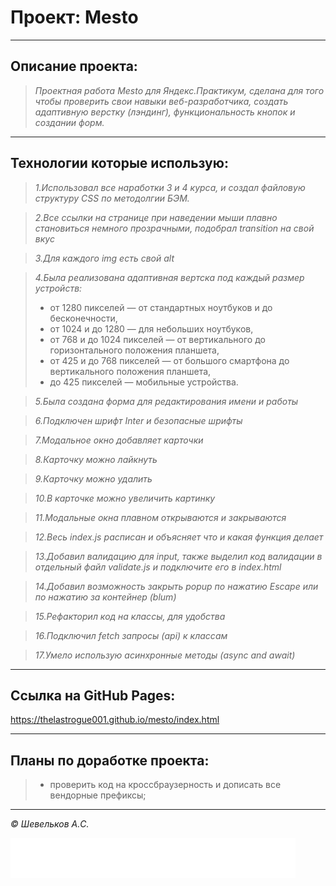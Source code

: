 # Проект: Mesto
___

## Описание проекта:

>_Проектная работа Mesto для Яндекс.Практикум, сделана для того чтобы проверить свои навыки веб-разработчика, создать адаптивную верстку (лэндинг), функциональность кнопок и создании форм._

___

## Технологии которые использую:

>_1.Использовал все наработки 3 и 4 курса, и создал файловую структуру CSS по методолгии БЭМ._

>_2.Все ссылки на странице при наведении мыши плавно становиться немного прозрачными, подобрал transition на свой вкус_

>_3.Для каждого img есть свой alt_

>_4.Была реализована адаптивная вертска под каждый размер устройств:_
>* от 1280 пикселей — от стандартных ноутбуков и до бесконечности,
>* от 1024 и до 1280 — для небольших ноутбуков,
>* от 768 и до 1024 пикселей — от вертикального до горизонтального положения планшета,
>* от 425 и до 768 пикселей — от большого смартфона до вертикального положения планшета,
>* до 425 пикселей — мобильные устройства.

>_5.Была создана форма для редактирования имени и работы_

>_6.Подключен шрифт Inter и безопасные шрифты_

>_7.Модальное окно добавляет карточки_ 

>_8.Карточку можно лайкнуть_ 

>_9.Карточку можно удалить_ 

>_10.В карточке можно увеличить картинку_ 

>_11.Модальные окна плавном открываются и закрываются_ 

>_12.Весь index.js расписан и объясняет что и какая функция делает_

>_13.Добавил валидацию для input, также выделил код валидации в отдельный файл validate.js и подключите его в index.html_

>_14.Добавил возможность закрыть popup по нажатию Escape или по нажатию за контейнер (blum)_

>_15.Рефакторил код на классы, для удобства_

>_16.Подключил fetch запросы (api) к классам_

>_17.Умело использую асинхронные методы (async and await)_
___

##  Ссылка на GitHub Pages:

https://thelastrogue001.github.io/mesto/index.html

___

## Планы по доработке проекта:

>* проверить код на кроссбраузерность и дописать все вендорные префиксы;
___

_©️ Шевельков А.C._

[![ссылка на Яндекс.Практикум](./images/logo_place_footer.svg)](https://practicum.yandex.ru/)